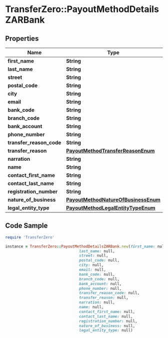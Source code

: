# TransferZero::PayoutMethodDetailsZARBank

## Properties

Name | Type | Description | Notes
------------ | ------------- | ------------- | -------------
**first_name** | **String** |  | 
**last_name** | **String** |  | 
**street** | **String** |  | [optional] 
**postal_code** | **String** |  | [optional] 
**city** | **String** |  | [optional] 
**email** | **String** |  | [optional] 
**bank_code** | **String** |  | [optional] 
**branch_code** | **String** |  | [optional] 
**bank_account** | **String** |  | 
**phone_number** | **String** |  | 
**transfer_reason_code** | **String** |  | [optional] 
**transfer_reason** | [**PayoutMethodTransferReasonEnum**](PayoutMethodTransferReasonEnum.md) |  | [optional] 
**narration** | **String** |  | [optional] 
**name** | **String** |  | [optional] 
**contact_first_name** | **String** |  | [optional] 
**contact_last_name** | **String** |  | [optional] 
**registration_number** | **String** |  | [optional] 
**nature_of_business** | [**PayoutMethodNatureOfBusinessEnum**](PayoutMethodNatureOfBusinessEnum.md) |  | [optional] 
**legal_entity_type** | [**PayoutMethodLegalEntityTypeEnum**](PayoutMethodLegalEntityTypeEnum.md) |  | [optional] 

## Code Sample

```ruby
require 'TransferZero'

instance = TransferZero::PayoutMethodDetailsZARBank.new(first_name: null,
                                 last_name: null,
                                 street: null,
                                 postal_code: null,
                                 city: null,
                                 email: null,
                                 bank_code: null,
                                 branch_code: null,
                                 bank_account: null,
                                 phone_number: null,
                                 transfer_reason_code: null,
                                 transfer_reason: null,
                                 narration: null,
                                 name: null,
                                 contact_first_name: null,
                                 contact_last_name: null,
                                 registration_number: null,
                                 nature_of_business: null,
                                 legal_entity_type: null)
```



